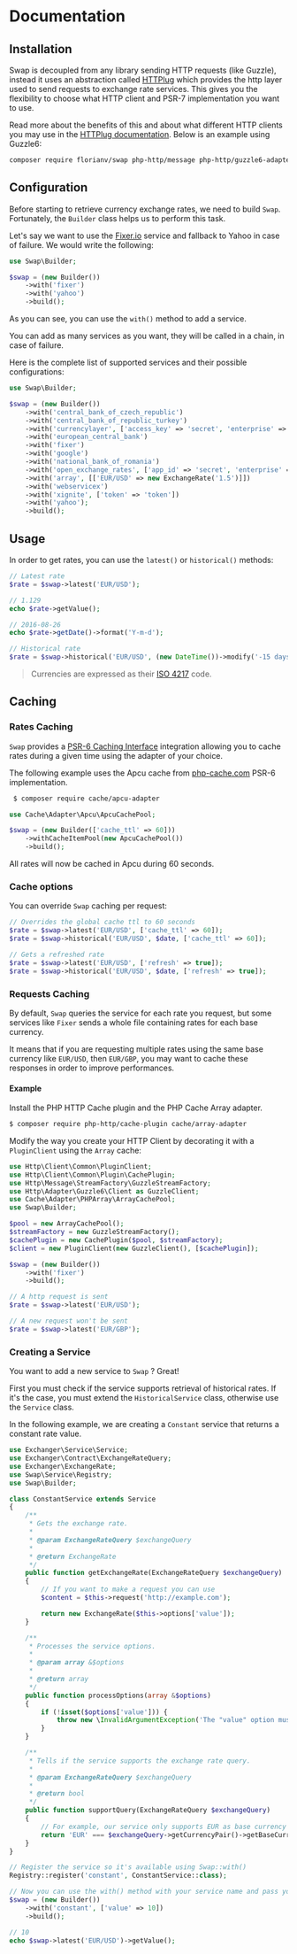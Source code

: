 # Documentation

## Installation

Swap is decoupled from any library sending HTTP requests (like Guzzle), instead it uses an abstraction called [HTTPlug](http://httplug.io/) which provides the http layer used to send requests to exchange rate services. This gives you the flexibility to choose what HTTP client and PSR-7 implementation you want to use.

Read more about the benefits of this and about what different HTTP clients you may use in the [HTTPlug documentation](http://docs.php-http.org/en/latest/httplug/users.html). Below is an example using Guzzle6:

```bash
composer require florianv/swap php-http/message php-http/guzzle6-adapter
```

## Configuration

Before starting to retrieve currency exchange rates, we need to build `Swap`. Fortunately, the `Builder` class helps us to perform this task.

Let's say we want to use the [Fixer.io](http://fixer.io) service and fallback to Yahoo in case of failure. We would write the following:

```php
use Swap\Builder;

$swap = (new Builder())
    ->with('fixer')
    ->with('yahoo')
    ->build();
```

As you can see, you can use the `with()` method to add a service.

You can add as many services as you want, they will be called in a chain, in case of failure.

Here is the complete list of supported services and their possible configurations:

```php
use Swap\Builder;

$swap = (new Builder())
    ->with('central_bank_of_czech_republic')
    ->with('central_bank_of_republic_turkey')
    ->with('currencylayer', ['access_key' => 'secret', 'enterprise' => false])
    ->with('european_central_bank')
    ->with('fixer')
    ->with('google')
    ->with('national_bank_of_romania')
    ->with('open_exchange_rates', ['app_id' => 'secret', 'enterprise' => false])
    ->with('array', [['EUR/USD' => new ExchangeRate('1.5')]])
    ->with('webservicex')
    ->with('xignite', ['token' => 'token'])
    ->with('yahoo');
    ->build();
```

## Usage

In order to get rates, you can use the `latest()` or `historical()` methods:

```php
// Latest rate
$rate = $swap->latest('EUR/USD');

// 1.129
echo $rate->getValue();

// 2016-08-26
echo $rate->getDate()->format('Y-m-d');

// Historical rate
$rate = $swap->historical('EUR/USD', (new DateTime())->modify('-15 days'));
```

> Currencies are expressed as their [ISO 4217](http://en.wikipedia.org/wiki/ISO_4217) code.

## Caching

### Rates Caching

`Swap` provides a [PSR-6 Caching Interface](http://www.php-fig.org/psr/psr-6) integration allowing you to cache rates during a given time using the adapter of your choice.

The following example uses the Apcu cache from [php-cache.com](http://php-cache.com) PSR-6 implementation.
 
```bash
 $ composer require cache/apcu-adapter
 ```

```php
use Cache\Adapter\Apcu\ApcuCachePool;

$swap = (new Builder(['cache_ttl' => 60]))
    ->withCacheItemPool(new ApcuCachePool())
    ->build();
```

All rates will now be cached in Apcu during 60 seconds.

### Cache options

You can override `Swap` caching per request:

```php
// Overrides the global cache ttl to 60 seconds
$rate = $swap->latest('EUR/USD', ['cache_ttl' => 60]);
$rate = $swap->historical('EUR/USD', $date, ['cache_ttl' => 60]);

// Gets a refreshed rate
$rate = $swap->latest('EUR/USD', ['refresh' => true]);
$rate = $swap->historical('EUR/USD', $date, ['refresh' => true]);
```

### Requests Caching

By default, `Swap` queries the service for each rate you request, but some services like `Fixer` sends a whole file containing
rates for each base currency. 

It means that if you are requesting multiple rates using the same base currency like `EUR/USD`, then `EUR/GBP`, you may want
to cache these responses in order to improve performances.

#### Example

Install the PHP HTTP Cache plugin and the PHP Cache Array adapter.

```bash
$ composer require php-http/cache-plugin cache/array-adapter
```

Modify the way you create your HTTP Client by decorating it with a `PluginClient` using the `Array` cache:

```php
use Http\Client\Common\PluginClient;
use Http\Client\Common\Plugin\CachePlugin;
use Http\Message\StreamFactory\GuzzleStreamFactory;
use Http\Adapter\Guzzle6\Client as GuzzleClient;
use Cache\Adapter\PHPArray\ArrayCachePool;
use Swap\Builder;

$pool = new ArrayCachePool();
$streamFactory = new GuzzleStreamFactory();
$cachePlugin = new CachePlugin($pool, $streamFactory);
$client = new PluginClient(new GuzzleClient(), [$cachePlugin]);

$swap = (new Builder())
    ->with('fixer')
    ->build();

// A http request is sent
$rate = $swap->latest('EUR/USD');

// A new request won't be sent
$rate = $swap->latest('EUR/GBP');
```

### Creating a Service

You want to add a new service to `Swap` ? Great!

First you must check if the service supports retrieval of historical rates. If it's the case, you must extend the `HistoricalService` class,
otherwise use the `Service` class.

In the following example, we are creating a `Constant` service that returns a constant rate value.

```php
use Exchanger\Service\Service;
use Exchanger\Contract\ExchangeRateQuery;
use Exchanger\ExchangeRate;
use Swap\Service\Registry;
use Swap\Builder;

class ConstantService extends Service
{
    /**
     * Gets the exchange rate.
     *
     * @param ExchangeRateQuery $exchangeQuery
     *
     * @return ExchangeRate
     */
    public function getExchangeRate(ExchangeRateQuery $exchangeQuery)
    {
        // If you want to make a request you can use
        $content = $this->request('http://example.com');

        return new ExchangeRate($this->options['value']);
    }

    /**
     * Processes the service options.
     *
     * @param array &$options
     *
     * @return array
     */
    public function processOptions(array &$options)
    {
        if (!isset($options['value'])) {
            throw new \InvalidArgumentException('The "value" option must be provided.');
        }
    }

    /**
     * Tells if the service supports the exchange rate query.
     *
     * @param ExchangeRateQuery $exchangeQuery
     *
     * @return bool
     */
    public function supportQuery(ExchangeRateQuery $exchangeQuery)
    {
        // For example, our service only supports EUR as base currency
        return 'EUR' === $exchangeQuery->getCurrencyPair()->getBaseCurrency();
    }
}

// Register the service so it's available using Swap::with()
Registry::register('constant', ConstantService::class);

// Now you can use the with() method with your service name and pass your options
$swap = (new Builder())
    ->with('constant', ['value' => 10])
    ->build();

// 10
echo $swap->latest('EUR/USD')->getValue();
```
